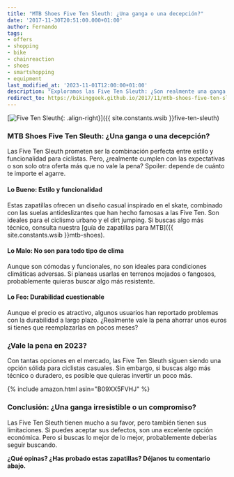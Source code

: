 ```yaml
---
title: "MTB Shoes Five Ten Sleuth: ¿Una ganga o una decepción?"
date: '2017-11-30T20:51:00.000+01:00'
author: Fernando
tags:
- offers
- shopping
- bike
- chainreaction
- shoes
- smartshopping
- equipment
last_modified_at: '2023-11-01T12:00:00+01:00'
description: "Exploramos las Five Ten Sleuth: ¿Son realmente una ganga a mitad de precio o solo otra decepción? Descubre nuestra crítica completa."
redirect_to: https://bikinggeek.github.io/2017/11/mtb-shoes-five-ten-sleuth-half-priced.html
---
```


[![Five Ten Sleuth](https://1.bp.blogspot.com/-nT2Qimzphm8/WiBhCW-EDaI/AAAAAAAABBk/HkW5ilXl3Mc4_IwbGC8WcLvtiQ5zvWMUwCLcBGAs/s320/five%2Bten%2Bsleuth%2Boffer.jpg){: .align-right}]({{ site.constants.wsib }}five-ten-sleuth)

### MTB Shoes Five Ten Sleuth: ¿Una ganga o una decepción?

Las Five Ten Sleuth prometen ser la combinación perfecta entre estilo y funcionalidad para ciclistas. Pero, ¿realmente cumplen con las expectativas o son solo otra oferta más que no vale la pena? Spoiler: depende de cuánto te importe el agarre.

#### Lo Bueno: Estilo y funcionalidad

Estas zapatillas ofrecen un diseño casual inspirado en el skate, combinado con las suelas antideslizantes que han hecho famosas a las Five Ten. Son ideales para el ciclismo urbano y el dirt jumping. Si buscas algo más técnico, consulta nuestra [guía de zapatillas para MTB]({{ site.constants.wsib }}mtb-shoes).

#### Lo Malo: No son para todo tipo de clima

Aunque son cómodas y funcionales, no son ideales para condiciones climáticas adversas. Si planeas usarlas en terrenos mojados o fangosos, probablemente quieras buscar algo más resistente.

#### Lo Feo: Durabilidad cuestionable

Aunque el precio es atractivo, algunos usuarios han reportado problemas con la durabilidad a largo plazo. ¿Realmente vale la pena ahorrar unos euros si tienes que reemplazarlas en pocos meses?

### ¿Vale la pena en 2023?

Con tantas opciones en el mercado, las Five Ten Sleuth siguen siendo una opción sólida para ciclistas casuales. Sin embargo, si buscas algo más técnico o duradero, es posible que quieras invertir un poco más.

{% include amazon.html asin="B09XX5FVHJ" %}

### Conclusión: ¿Una ganga irresistible o un compromiso?

Las Five Ten Sleuth tienen mucho a su favor, pero también tienen sus limitaciones. Si puedes aceptar sus defectos, son una excelente opción económica. Pero si buscas lo mejor de lo mejor, probablemente deberías seguir buscando.

**¿Qué opinas? ¿Has probado estas zapatillas? Déjanos tu comentario abajo.**
